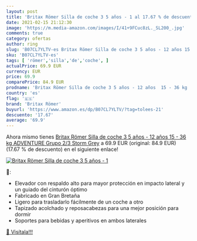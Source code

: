 ```yaml
---
layout: post
title: 'Britax Römer Silla de coche 3 5 años - 1 al 17.67 % de descuento'
date: 2021-02-15 21:12:30
image: 'https://m.media-amazon.com/images/I/41+9FCuc8zL._SL200_.jpg'
comments: true
category: ofertas
author: ring
slug: 'B07CL7YLTV-es Britax Römer Silla de coche 3 5 años - 12 años 15 - 36 kg...'
sku: 'B07CL7YLTV-es'
tags: [ 'römer','silla','de','coche', ]
actualPrice: 69.9 EUR
currency: EUR
price: 69.9
comparePrice: 84.9 EUR
prodname: 'Britax Römer Silla de coche 3 5 años - 12 años  15 - 36 kg  ADVENTURE Grupo 2/3  Storm Grey'
country: 'es'
flag: '🇪🇸'
brand: 'Britax Römer'
buyurl: 'https://www.amazon.es/dp/B07CL7YLTV/?tag=tolees-21'
descuento: '17.67'
average: '69.9'
---
```


Ahora mismo tienes [Britax Römer Silla de coche 3 5 años - 12 años  15 - 36 kg  ADVENTURE Grupo 2/3  Storm Grey](https://www.amazon.es/dp/B07CL7YLTV/?tag=tolees-21) a 69.9 EUR (original: 84.9 EUR) (17.67 %  de descuento) en el siguiente enlace!

[![Britax Römer Silla de coche 3 5 años - 1](https://m.media-amazon.com/images/I/41+9FCuc8zL._SL200_.jpg)](https://www.amazon.es/dp/B07CL7YLTV/?tag=tolees-21)

🔎:

- Elevador con respaldo alto para mayor protección en impacto lateral y un guiado del cinturón óptimo
- Fabricado en Gran Bretaña
- Ligero para trasladarlo fácilmente de un coche a otro
- Tapizado acolchado y reposacabezas para una mejor posición para dormir
- Soportes para bebidas y aperitivos en ambos laterales

[🛒 Visítala!!!](https://www.amazon.es/dp/B07CL7YLTV/?tag=tolees-21)

